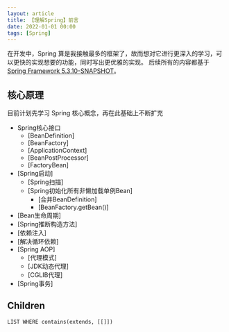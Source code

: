 ```yaml
---
layout: article
title: 【理解Spring】前言
date: 2022-01-01 00:00
tags: [Spring]
---
```


在开发中，Spring 算是我接触最多的框架了，故而想对它进行更深入的学习，可以更快的实现想要的功能，同时写出更优雅的实现。
后续所有的内容都基于 [Spring Framework 5.3.10-SNAPSHOT](https://github.com/spring-projects/spring-framework/tree/v5.3.10)。

## 核心原理
目前计划先学习 Spring 核心概念，再在此基础上不断扩充 
- Spring核心接口
  - [BeanDefinition]
  - [BeanFactory]
  - [ApplicationContext]
  - [BeanPostProcessor]
  - [FactoryBean]
- [Spring启动]
  - [Spring扫描]
  - [Spring初始化所有非懒加载单例Bean]
    - [合并BeanDefinition]
    - [BeanFactory.getBean()]
- [Bean生命周期]
- [Spring推断构造方法]
- [依赖注入]
- [解决循环依赖]
- [Spring AOP]
  - [代理模式]
  - [JDK动态代理]
  - [CGLIB代理]
- [Spring事务]



## Children
```dataview
LIST WHERE contains(extends, [[]])
```
